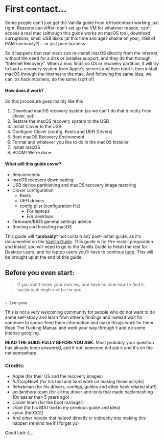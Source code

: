 # First contact...

Some people can't just get the Vanilla guide from /r/Hackintosh working just right. Reasons can differ: can't set up the VM for whatever reason, can't access a real mac \(although this guide works on macOS too\), download corruptions, small USB disks \(at this time and age? shame on you\), 4GB of RAM \(seriously?\)... or just pure laziness.

So it happens that real macs can re-install macOS directly from the internet, without the need for a disk or installer support, and they do that through "Internet Recovery". When a mac finds no OS or recovery partition, it will try to load a recovery system from Apple's servers and then boot it then install macOS through the internet to the mac. And following the same idea, we can, as hackintoshers, do the same \(sort of\)

#### How does it work?

So this procedure goes mainly like this

1. Download macOS recovery system \(as we can't do that directly from clover, yet\)
2. Restore the macOS recovery system to the USB
3. Install Clover to the USB
4. Configure Clover \(config, Kexts and UEFI Drivers\)
5. Boot macOS Recovery Environment
6. Format and whatever you like to do in the macOS installer
7. Install macOS
8. BOOM! We're done.

#### What will this guide cover?

* Requirements
* macOS recovery downloading
* USB device partitioning and macOS recovery image restoring
* Clover configuration
  * Kexts
  * UEFI drivers
  * config.plist \(configuration file\)
    * For laptops
    * For desktops
* Firmware/BIOS general settings advice
* Booting and Installing macOS

This guide will \***probably**\* not contain any post-install guide, as it's documented on the [Vanilla Guide](https://hackintosh.gitbook.io/-r-hackintosh-vanilla-desktop-guide/). This guide is for Pre-install preparation and Install, you will need to go to the Vanilla Guide to finish the rest for Desktop users, and for laptop users you'll have to continue [here](https://www.tonymacx86.com/threads/guide-booting-the-os-x-installer-on-laptops-with-clover.148093/#post-917904). This will be brought up at the end of this guide.

## Before you even start:

> If you don't know your own hw, and have no clue how to find it, hackintosh might not be for you.

                                                                                                                                                          ~ Everyone. 

This is not a very welcoming community for people who do not want to do some self-study and learn from other's findings and instead wait for someone to spoon-feed them information and make things work for them. Read The Fucking Manual and work your way through it and do some intense googling.

**READ THE GUIDE FULLY BEFORE YOU ASK.** Most probably your question has already been answered, and if not, someone did ask it and it's on the net somewhere.

### Credits:

* Apple \(for their OS and the recovery images\)
* /u/CorpNewt \(for his tool and hard work on making those scripts\)
* Rehabman \(for his drivers, configs, guides and other hack related stuff\)
* acidanthera team \(for all the driver and tools that made hackintoshing 10x easier than 5 years ago\)
* Clover team \(for the boot manager\)
* cVad \(for his BDU tool in my previous guide and idea\)
* kylon \(for CCE\)
* And other people that helped directly or indirectly into making this happen \(remind me if I forget yo\)

Good luck :\)...




